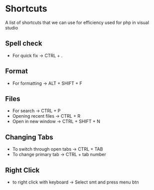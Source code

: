 # Shortcuts

A list of shortcuts that we can use for efficiency used for php in visual studio

## Spell check

- For quick fix -> CTRL + .

## Format

- For formatting -> ALT + SHIFT + F 

## Files 

- For search -> CTRL + P
- Opening recent files -> CTRL + R
- Open in new window -> CTRL + SHIFT + N

## Changing Tabs

- To switch through open tabs -> CTRL + TAB
- To change primary tab -> CTRL + tab number

## Right Click

- to right click with keyboard -> Select smt and press menu btn

